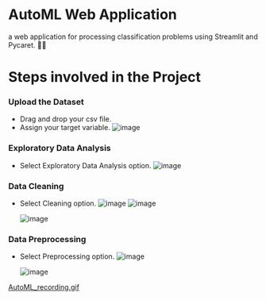 # AutoML Web Application
a web application for processing classification problems using Streamlit and Pycaret. 🔎🔎

# Steps involved in the Project
### Upload the Dataset
  * Drag and drop your csv file.
  * Assign your target variable.
    ![image](https://github.com/karinmash/AutoML/assets/111049027/3b6ac8eb-ce69-4373-9289-364878596549)


### Exploratory Data Analysis
  * Select Exploratory Data Analysis option.
    ![image](https://github.com/karinmash/AutoML/assets/111049027/39d249a0-a031-4584-b947-1c7b8d04aa04)

### Data Cleaning
  * Select Cleaning option.
    ![image](https://github.com/karinmash/AutoML/assets/111049027/4ba8eccd-0d0a-474b-a1b1-f72aa827fc67)
    ![image](https://github.com/karinmash/AutoML/assets/111049027/fab9574f-caef-4262-b10f-b58bfe0a1b9b)


    ![image](https://github.com/karinmash/AutoML/assets/111049027/43b2278a-e91c-4ef8-a023-eafe30c97c34)

    


### Data Preprocessing
  * Select Preprocessing option.
    ![image](https://github.com/karinmash/AutoML/assets/111049027/810e5f1d-69ca-4549-9d51-da41f225f9ed)

    ![image](https://github.com/karinmash/AutoML/assets/111049027/6e1f44f9-402b-4b15-a658-d73bf5e6d2b3)

    
[AutoML_recording.gif](https://github.com/karinmash/AutoML/blob/21b9a49c067167bc150c3482e71dd9f23e32ed03/AutoML_recording.gif)






   





 
